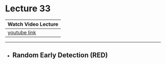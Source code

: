 # Lecture 33

|Watch Video Lecture|
|---|
|[youtube link](https://youtu.be/MQCWZ7THWoc)|

---

- ## Random Early Detection (RED)

